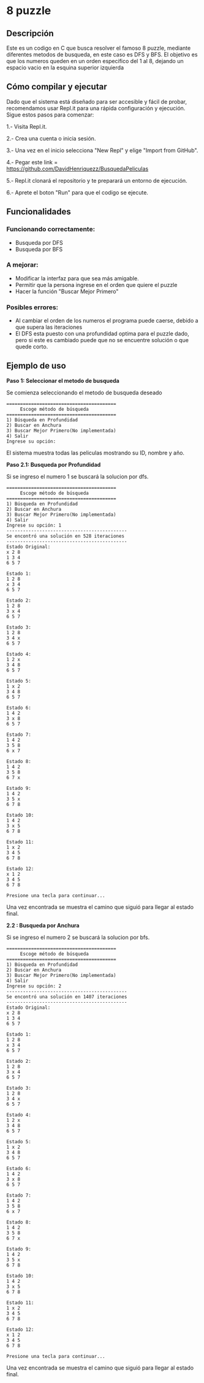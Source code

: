 # 8 puzzle

## Descripción

Este es un codigo en C que busca resolver el famoso 8 puzzle, mediante diferentes metodos de busqueda, en este caso es DFS y BFS. El objetivo es que los numeros queden en un orden especifico del 1 al 8, dejando un espacio vacio en la esquina superior izquierda

## Cómo compilar y ejecutar

Dado que el sistema está diseñado para ser accesible y fácil de probar, recomendamos usar Repl.it para una rápida configuración y ejecución. Sigue estos pasos para comenzar:

1.- Visita Repl.it.

2.- Crea una cuenta o inicia sesión.

3.- Una vez en el inicio selecciona "New Repl" y elige "Import from GitHub".

4.- Pegar este link = https://github.com/DavidHenriquezz/BusquedaPeliculas

5.- Repl.it clonará el repositorio y te preparará un entorno de ejecución.

6.- Aprete el boton "Run" para que el codigo se ejecute.

## Funcionalidades

### Funcionando correctamente:

- Busqueda por DFS
- Busqueda por BFS

### A mejorar:

- Modificar la interfaz para que sea más amigable.
- Permitir que la persona ingrese en el orden que quiere el puzzle
- Hacer la función "Buscar Mejor Primero"

### Posibles errores:

- Al cambiar el orden de los numeros el programa puede caerse, debido a que supera las iteraciones
- El DFS esta puesto con una profundidad optima para el puzzle dado, pero si este es cambiado puede que no se encuentre solución o que quede corto.

## Ejemplo de uso

**Paso 1: Seleccionar el metodo de busqueda**

Se comienza seleccionando el metodo de busqueda deseado
```
========================================
     Escoge método de búsqueda
========================================
1) Búsqueda en Profundidad
2) Buscar en Anchura
3) Buscar Mejor Primero(No implementada)
4) Salir
Ingrese su opción:
```

El sistema muestra todas las peliculas mostrando su ID, nombre y año.

**Paso 2.1: Busqueda por Profundidad**

Si se ingreso el numero 1 se buscará la solucion por dfs.

```
========================================
     Escoge método de búsqueda
========================================
1) Búsqueda en Profundidad
2) Buscar en Anchura
3) Buscar Mejor Primero(No implementada)
4) Salir
Ingrese su opción: 1
--------------------------------------------
Se encontró una solución en 528 iteraciones
--------------------------------------------
Estado Original:
x 2 8 
1 3 4 
6 5 7 

Estado 1:
1 2 8 
x 3 4 
6 5 7 

Estado 2:
1 2 8 
3 x 4 
6 5 7 

Estado 3:
1 2 8 
3 4 x 
6 5 7 

Estado 4:
1 2 x 
3 4 8 
6 5 7 

Estado 5:
1 x 2 
3 4 8 
6 5 7 

Estado 6:
1 4 2 
3 x 8 
6 5 7 

Estado 7:
1 4 2 
3 5 8 
6 x 7 

Estado 8:
1 4 2 
3 5 8 
6 7 x 

Estado 9:
1 4 2 
3 5 x 
6 7 8 

Estado 10:
1 4 2 
3 x 5 
6 7 8 

Estado 11:
1 x 2 
3 4 5 
6 7 8 

Estado 12:
x 1 2 
3 4 5 
6 7 8 

Presione una tecla para continuar...
```
Una vez encontrada se muestra el camino que siguió para llegar al estado final.

**2.2 : Busqueda por Anchura**

Si se ingreso el numero 2 se buscará la solucion por bfs.

```
========================================
     Escoge método de búsqueda
========================================
1) Búsqueda en Profundidad
2) Buscar en Anchura
3) Buscar Mejor Primero(No implementada)
4) Salir
Ingrese su opción: 2
--------------------------------------------
Se encontró una solución en 1407 iteraciones
--------------------------------------------
Estado Original:
x 2 8 
1 3 4 
6 5 7 

Estado 1:
1 2 8 
x 3 4 
6 5 7 

Estado 2:
1 2 8 
3 x 4 
6 5 7 

Estado 3:
1 2 8 
3 4 x 
6 5 7 

Estado 4:
1 2 x 
3 4 8 
6 5 7 

Estado 5:
1 x 2 
3 4 8 
6 5 7 

Estado 6:
1 4 2 
3 x 8 
6 5 7 

Estado 7:
1 4 2 
3 5 8 
6 x 7 

Estado 8:
1 4 2 
3 5 8 
6 7 x 

Estado 9:
1 4 2 
3 5 x 
6 7 8 

Estado 10:
1 4 2 
3 x 5 
6 7 8 

Estado 11:
1 x 2 
3 4 5 
6 7 8 

Estado 12:
x 1 2 
3 4 5 
6 7 8 

Presione una tecla para continuar...
````
Una vez encontrada se muestra el camino que siguió para llegar al estado final.
